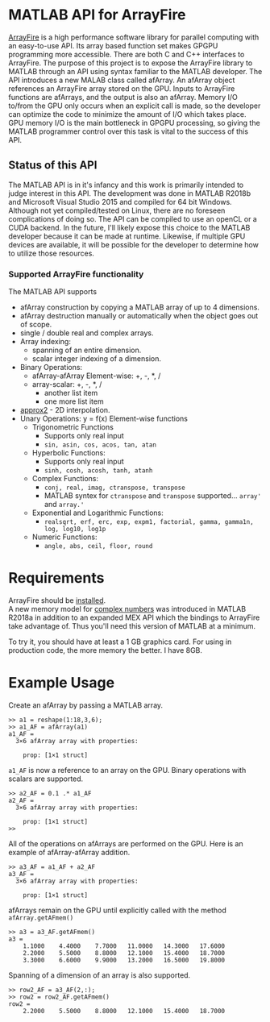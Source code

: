 # MATLAB API for ArrayFire

[ArrayFire](http://arrayfire.org/docs/index.htm) is a high performance software library for parallel computing with an easy-to-use API. Its array based function set makes GPGPU programming more accessible.  There are both C and C++ interfaces to ArrayFire.  The purpose of this project is to expose the ArrayFire library to MATLAB through an API using syntax familiar to the MATLAB developer.  The API introduces a new MALAB class called afArray.  An afArray object references an ArrayFire array stored on the GPU.  Inputs to ArrayFire functions are afArrays, and the output is also an afArray.  Memory I/O to/from the GPU only occurs when an explicit call is made, so the developer can optimize the code to minimize the amount of I/O which takes place.  GPU memory I/O is the main bottleneck in GPGPU processing, so giving the MATLAB programmer control over this task is vital to the success of this API.

## Status of this API

The MATLAB API is in it's infancy and this work is primarily intended to judge interest in this API.  The development was done in MATLAB R2018b and Microsoft Visual Studio 2015 and compiled for 64 bit Windows.  Although not yet compiled/tested on Linux, there are no foreseen complications of doing so.  The API can be compiled to use an openCL or a CUDA backend.  In the future, I'll likely expose this choice to the MATLAB developer because it can be made at runtime.  Likewise, if multiple GPU devices are available, it will be possible for the developer to determine how to utilize those resources.  

### Supported ArrayFire functionality 
The MATLAB API supports
+ afArray construction by copying a MATLAB array of up to 4 dimensions.
+ afArray destruction manually or automatically when the object goes out of scope.
+ single / double real and complex arrays.
+ Array indexing:
  + spanning of an entire dimension.
  + scalar integer indexing of a dimension.
+ Binary Operations: 
    + afArray-afArray Element-wise: +, -, *, /
    + array-scalar: +, -, *, /     
        + another list item
        + one more list item
+ [approx2](http://arrayfire.org/docs/group__signal__func__approx2.htm) - 2D interpolation.
+ Unary Operations: y = f(x) Element-wise functions
    + Trigonometric Functions
        + Supports only real input
        + `sin, asin, cos, acos, tan, atan`
    + Hyperbolic Functions:
        + Supports only real input
        + `sinh, cosh, acosh, tanh, atanh`
    + Complex Functions:
        + `conj, real, imag, ctranspose, transpose`
        + MATLAB syntex for `ctranspose` and `transpose` supported... `array'` and `array.'`
    + Exponential and Logarithmic Functions:
        + `realsqrt, erf, erc, exp, expm1, factorial, gamma, gamma1n, log, log10, log1p`
    + Numeric Functions:
        + `angle, abs, ceil, floor, round`


# Requirements
ArrayFire should be [installed](http://arrayfire.org/docs/installing.htm).  
A new memory model for [complex numbers](https://www.mathworks.com/help/matlab/matlab_external/matlab-support-for-interleaved-complex.html) was introduced in MATLAB R2018a in addition to an expanded MEX API which the bindings to ArrayFire take advantage of.  Thus you'll need this version of MATLAB at a minimum.

To try it, you should have at least a 1 GB graphics card.  For using in production code, the more memory the better.  I have 8GB.
    
# Example Usage
Create an afArray by passing a MATLAB array.
```
>> a1 = reshape(1:18,3,6);
>> a1_AF = afArray(a1)
a1_AF = 
  3×6 afArray array with properties:

    prop: [1×1 struct]
```
`a1_AF` is now a reference to an array on the GPU.  Binary operations with scalars are supported.
```
>> a2_AF = 0.1 .* a1_AF
a2_AF = 
  3×6 afArray array with properties:

    prop: [1×1 struct]
>> 
```
All of the operations on afArrays are performed on the GPU.
Here is an example of afArray-afArray addition.
```
>> a3_AF = a1_AF + a2_AF
a3_AF = 
  3×6 afArray array with properties:

    prop: [1×1 struct]
```
afArrays remain on the GPU until explicitly called with the method `afArray.getAFmem()`
```
>> a3 = a3_AF.getAFmem()
a3 =
    1.1000    4.4000    7.7000   11.0000   14.3000   17.6000
    2.2000    5.5000    8.8000   12.1000   15.4000   18.7000
    3.3000    6.6000    9.9000   13.2000   16.5000   19.8000
```
Spanning of a dimension of an array is also supported.  
```
>> row2_AF = a3_AF(2,:);
>> row2 = row2_AF.getAFmem()
row2 =
    2.2000    5.5000    8.8000   12.1000   15.4000   18.7000
```





